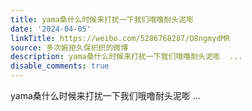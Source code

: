 ```yaml
---
title: yama桑什么时候来打扰一下我们哦噜耐头泥嘭
date: '2024-04-05'
linkTitle: https://weibo.com/5286768287/O8ngmydMR
source: 多次婉拒久保织织的微博
description: yama桑什么时候来打扰一下我们哦噜耐头泥嘭  ...
disable_comments: true
---
```

yama桑什么时候来打扰一下我们哦噜耐头泥嘭  ...